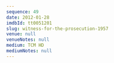 ```yaml
---
sequence: 49
date: 2012-01-28
imdbId: tt0051201
slug: witness-for-the-prosecution-1957
venue: null
venueNotes: null
medium: TCM HD
mediumNotes: null
---
```

